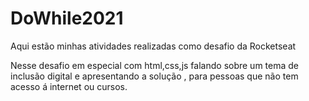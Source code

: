 # DoWhile2021
Aqui estão minhas atividades realizadas como desafio da Rocketseat 

Nesse desafio em especial com html,css,js falando sobre um tema de inclusão digital e apresentando a solução , 
para pessoas que não tem acesso á internet ou cursos.

